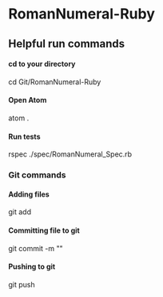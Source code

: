 # RomanNumeral-Ruby

## Helpful run commands
#### cd to your directory
cd Git/RomanNumeral-Ruby

#### Open Atom
atom .

#### Run tests
rspec ./spec/RomanNumeral_Spec.rb

### Git commands
#### Adding files
git add <file name>

#### Committing file to git
git commit -m "<insert message here>"

#### Pushing to git
git push
